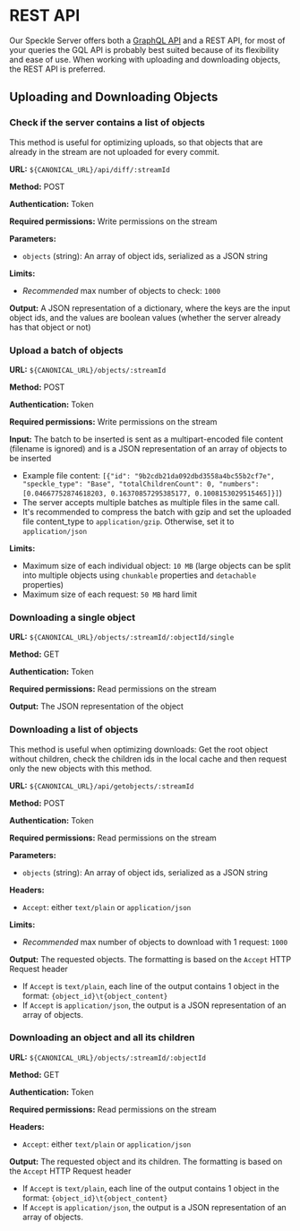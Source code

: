 # REST API

Our Speckle Server offers both a [GraphQL API](/dev/server-graphql-api) and a REST API, for most of your queries the GQL API is probably best suited because of its flexibility and ease of use.
When working with uploading and downloading objects, the REST API is preferred.

## Uploading and Downloading Objects

### Check if the server contains a list of objects

This method is useful for optimizing uploads, so that objects that are already in the stream are not uploaded for every commit.

**URL:** `${CANONICAL_URL}/api/diff/:streamId`

**Method:** <span class="api-chip post">POST</span>

**Authentication:** Token

**Required permissions:** Write permissions on the stream

**Parameters:**

- `objects` (string): An array of object ids, serialized as a JSON string

**Limits:**

- _Recommended_ max number of objects to check: `1000`

**Output:** A JSON representation of a dictionary, where the keys are the input object ids, and the values are boolean values (whether the server already has that object or not)

### Upload a batch of objects

**URL:** `${CANONICAL_URL}/objects/:streamId`

**Method:** <span class="api-chip post">POST</span>

**Authentication:** Token

**Required permissions:** Write permissions on the stream

**Input:** The batch to be inserted is sent as a multipart-encoded file content (filename is ignored) and is a JSON representation of an array of objects to be inserted

- Example file content: `[{"id": "9b2cdb21da092dbd3558a4bc55b2cf7e", "speckle_type": "Base", "totalChildrenCount": 0, "numbers": [0.04667752874618203, 0.16370857295385177, 0.1008153029515465]}]`)
- The server accepts multiple batches as multiple files in the same call.
- It's recommended to compress the batch with gzip and set the uploaded file content_type to `application/gzip`. Otherwise, set it to `application/json`

**Limits:**

- Maximum size of each individual object: `10 MB` (large objects can be split into multiple objects using `chunkable` properties and `detachable` properties)
- Maximum size of each request: `50 MB` hard limit

### Downloading a single object

**URL:** `${CANONICAL_URL}/objects/:streamId/:objectId/single`

**Method:** <span class="api-chip get">GET</span>

**Authentication:** Token

**Required permissions:** Read permissions on the stream

**Output:** The JSON representation of the object

### Downloading a list of objects

This method is useful when optimizing downloads: Get the root object without children, check the children ids in the local cache and then request only the new objects with this method.

**URL:** `${CANONICAL_URL}/api/getobjects/:streamId`

**Method:** <span class="api-chip post">POST</span>

**Authentication:** Token

**Required permissions:** Read permissions on the stream

**Parameters:**

- `objects` (string): An array of object ids, serialized as a JSON string

**Headers:**

- `Accept`: either `text/plain` or `application/json`

**Limits:**

- _Recommended_ max number of objects to download with 1 request: `1000`

**Output:** The requested objects. The formatting is based on the `Accept` HTTP Request header

- If `Accept` is `text/plain`, each line of the output contains 1 object in the format: `{object_id}\t{object_content}`
- If `Accept` is `application/json`, the output is a JSON representation of an array of objects.

### Downloading an object and all its children

**URL:** `${CANONICAL_URL}/objects/:streamId/:objectId`

**Method:** <span class="api-chip get">GET</span>

**Authentication:** Token

**Required permissions:** Read permissions on the stream

**Headers:**

- `Accept`: either `text/plain` or `application/json`

**Output:** The requested object and its children. The formatting is based on the `Accept` HTTP Request header

- If `Accept` is `text/plain`, each line of the output contains 1 object in the format: `{object_id}\t{object_content}`
- If `Accept` is `application/json`, the output is a JSON representation of an array of objects.
